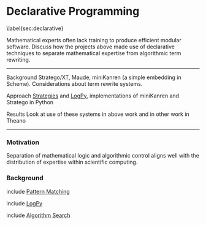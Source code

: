 
Declarative Programming
=======================

\label{sec:declarative}

Mathematical experts often lack training to produce efficient modular software.  Discuss how the projects above made use of declarative techniques to separate mathematical expertise from algorithmic term rewriting.  

------------- ---------------------------------------------------------------
 Background   Stratego/XT, Maude, miniKanren (a simple embedding in Scheme).
              Considerations about term rewrite systems.                                        

 Approach     [Strategies](http://github.com/logpy/strategies) and 
              [LogPy](http://github.com/logpy/logpy), 
              implementations of miniKanren and Stratego in Python 

 Results      Look at use of these systems in above work 
              and in other work in Theano
------------- ---------------------------------------------------------------

### Motivation

Separation of mathematical logic and algorithmic control aligns well with the distribution of expertise within scientific computing.


### Background

include [Pattern Matching](pattern.md)

include [LogPy](logpy.md)

include [Algorithm Search](search.md)
